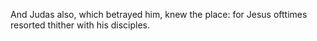 And Judas also, which betrayed him, knew the place: for Jesus ofttimes resorted thither with his disciples.
